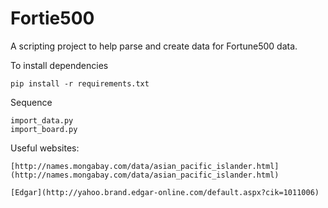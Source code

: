 Fortie500
=========

A scripting project to help parse and create data for Fortune500 data.


To install dependencies

    pip install -r requirements.txt

Sequence

    import_data.py
    import_board.py

Useful websites:

    [http://names.mongabay.com/data/asian_pacific_islander.html](http://names.mongabay.com/data/asian_pacific_islander.html)

    [Edgar](http://yahoo.brand.edgar-online.com/default.aspx?cik=1011006)